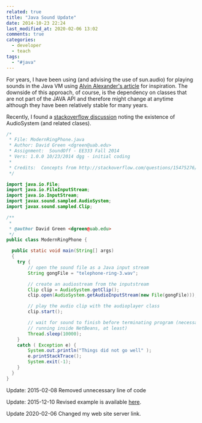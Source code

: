 ```yaml
---
related: true
title: "Java Sound Update"
date: 2014-10-23 22:24
last_modified_at: 2020-02-06 13:02
comments: true
categories:
  - developer
  - teach
tags:
  - "#java"
---
```


For years, I have been using (and advising the use of sun.audio) for playing sounds in the Java VM
using [Alvin Alexander's article][oldstyle] for inspiration.  The downside of this approach, of course,
is the dependency on classes that are not part of the JAVA API and therefore might change at anytime
although they have been relatively stable for many years.

Recently, I found a [stackoverflow discussion][newstyle] noting the existence of AudioSystem (and related clases).

```java
/*
 * File: ModernRingPhone.java
 * Author: David Green <dgreen@uab.edu>
 * Assignment:  SoundOff - EE333 Fall 2014
 * Vers: 1.0.0 10/23/2014 dgg - initial coding
 *
 * Credits:  Concepts from http://stackoverflow.com/questions/15475276/short-sound-file-plays-in-netbeans-but-not-in-jar
 */

import java.io.File;
import java.io.FileInputStream;
import java.io.InputStream;
import javax.sound.sampled.AudioSystem;
import javax.sound.sampled.Clip;

/**
 *
 * @author David Green <dgreen@uab.edu>
 */
public class ModernRingPhone {

  public static void main(String[] args)
  {
    try {
        // open the sound file as a Java input stream
        String gongFile = "telephone-ring-3.wav";

        // create an audiostream from the inputstream
        Clip clip = AudioSystem.getClip();
        clip.open(AudioSystem.getAudioInputStream(new File(gongFile)));

        // play the audio clip with the audioplayer class
        clip.start();

        // wait for sound to finish before terminating program (necessary for
        // running inside NetBeans, at least)
        Thread.sleep(10000);
    }
    catch ( Exception e) {
        System.out.println("Things did not go well" );
        e.printStackTrace();
        System.exit(-1);
    }
  }
}

```


Update: 2015-02-08 Removed unnecessary line of code

Update: 2015-12-10 Revised example is available [here](https://glimmer.gwizlabs.net/blog/2015/12/10/java-sound-update-2/).

[oldstyle]: http://alvinalexander.com/java/java-audio-example-java-au-play-sound  
[newstyle]: http://stackoverflow.com/questions/15475276/short-sound-file-plays-in-netbeans-but-not-in-jar

Update 2020-02-06 Changed my web site server link.